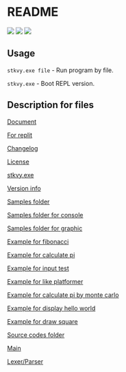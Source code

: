 # README
[![](https://repl.it/badge/github/stekovaya-org/Template)](https://repl.it/github/stekovaya-org/Template) ![](https://img.shields.io/badge/Status-Stable-yellow.svg?style=flat-square) ![](https://img.shields.io/github/repo-size/stekovaya-org/Stekovaya.svg?label=Repo%20size&style=flat-square)
## Usage
`stkvy.exe file` - Run program by file.

`stkvy.exe` - Boot REPL version.

## Description for files
[Document](DOCS.md)

[For replit](.replit)

[Changelog](CHANGELOG.md)

[License](LICENSE)

[stkvy.exe](stkvy.exe)

[Version info](_version)

[Samples folder](sample)

[Samples folder for console](sample/console)

[Samples folder for graphic](sample/graphic)

[Example for fibonacci](sample/console/fibonacci.stk)

[Example for calculate pi](sample/console/pi.stk)

[Example for input test](sample/console/yourname.stk)

[Example for like platformer](sample/console/likerogue.stk)

[Example for calculate pi by monte carlo](sample/console/montecarlo.stk)

[Example for display hello world](sample/console/helloworld.stk)

[Example for draw square](sample/graphic/square.stk)

[Source codes folder](src)

[Main](src/main.cs)

[Lexer/Parser](src/runner.cs)